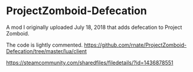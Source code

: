 # ProjectZomboid-Defecation
A mod I originally uploaded July 18, 2018 that adds defecation to Project Zomboid.

The code is lightly commented. https://github.com/rnate/ProjectZomboid-Defecation/tree/master/lua/client

https://steamcommunity.com/sharedfiles/filedetails/?id=1436878551
